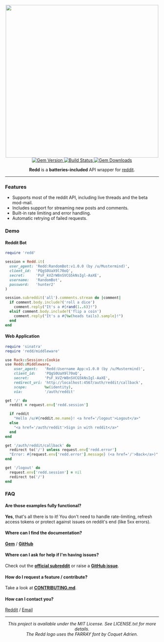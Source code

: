 <div align="center">
  <p>
    <!-- Redd -->
    <img src="https://raw.githubusercontent.com/avinashbot/redd/master/logo.png" width="500"><br>
    <!-- Badges -->
    <a href="https://rubygems.org/gems/redd">
      <img src="http://img.shields.io/gem/v/redd.svg?style=flat-square" alt="Gem Version">
    </a>
    <a href="https://github.com/spinels/redd/actions?query=workflow%3ACI">
      <img src="https://github.com/spinels/redd/workflows/CI/badge.svg?branch=master" alt="Build Status">
    </a>
    <a href="https://rubygems.org/gems/redd">
      <img src="http://img.shields.io/gem/dt/redd.svg?style=flat-square" alt="Gem Downloads">
    </a>
  </p>
  <!-- Intro Text -->
  <p>
    <strong>Redd</strong> is a <strong>batteries-included</strong>
    API wrapper for <a href="https://www.reddit.com/dev/api">reddit</a>.
  </p>
</div>

---

### Features

- Supports most of the reddit API, including live threads and the beta mod-mail.
- Includes support for streaming new posts and comments.
- Built-in rate limiting and error handling.
- Automatic retrying of failed requests.

### Demo

#### Reddit Bot

```ruby
require 'redd'

session = Redd.it(
  user_agent: 'Redd:RandomBot:v1.0.0 (by /u/Mustermind)',
  client_id:  'PQgS0UaX9l70oQ',
  secret:     'PsF_kVZrW8nSVCG5kNsIgl-AaXE',
  username:   'RandomBot',
  password:   'hunter2'
)

session.subreddit('all').comments.stream do |comment|
  if comment.body.include?('roll a dice')
    comment.reply("It's a #{rand(1..6)}!")
  elsif comment.body.include?('flip a coin')
    comment.reply("It's a #{%w(heads tails).sample}!")
  end
end
```

#### Web Application

```ruby
require 'sinatra'
require 'redd/middleware'

use Rack::Session::Cookie
use Redd::Middleware,
    user_agent:   'Redd:Username App:v1.0.0 (by /u/Mustermind)',
    client_id:    'PQgS0UaX9l70oQ',
    secret:       'PsF_kVZrW8nSVCG5kNsIgl-AaXE',
    redirect_uri: 'http://localhost:4567/auth/reddit/callback',
    scope:        %w(identity),
    via:          '/auth/reddit'

get '/' do
  reddit = request.env['redd.session']

  if reddit
    "Hello /u/#{reddit.me.name}! <a href='/logout'>Logout</a>"
  else
    "<a href='/auth/reddit'>Sign in with reddit</a>"
  end
end

get '/auth/reddit/callback' do
  redirect to('/') unless request.env['redd.error']
  "Error: #{request.env['redd.error'].message} (<a href='/'>Back</a>)"
end

get '/logout' do
  request.env['redd.session'] = nil
  redirect to('/')
end
```

### FAQ

#### Are those examples fully functional?
**Yes**, that's all there is to it! You don't need to handle rate-limiting, refresh access tokens or protect against issues on reddit's end (like 5xx errors).

#### Where can I find the documentation?

[**Gem**](http://www.rubydoc.info/gems/redd/Redd/Models/Session) / [**GitHub**](http://www.rubydoc.info/github/avinashbot/redd/master/Redd/Models/Session)

#### Where can I ask for help if I'm having issues?
Check out the [**official subreddit**](https://www.reddit.com/r/Redd) or raise a [**GitHub issue**](https://github.com/avinashbot/redd/issues/new).

#### How do I request a feature / contribute?
Take a look at  [**CONTRIBUTING.md**](https://github.com/avinashbot/redd/blob/master/CONTRIBUTING.md).

#### How can I contact you?
[Reddit](https://www.reddit.com/message/compose/?to=Mustermind) /
[Email](mailto:avinash@dwarapu.me)

---

<div align="center">
  <!-- Copyright Notice -->
  <em>
  This project is available under the MIT License. See LICENSE.txt for more details.<br>
  The Redd logo uses the FARRAY font by Coquet Adrien.
  </em>
</div>
